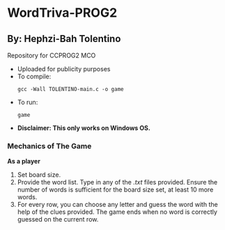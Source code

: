 # WordTriva-PROG2
## By: Hephzi-Bah Tolentino
Repository for CCPROG2 MCO
- Uploaded for publicity purposes
- To compile:
  ```
  gcc -Wall TOLENTINO-main.c -o game
  ```
- To run:
  ```
  game
  ```
- **Disclaimer: This only works on Windows OS.**

### Mechanics of The Game 
**As a player**
  1. Set board size.
  2. Provide the word list. Type in any of the *.txt* files provided. Ensure the number of words is sufficient for the board size set, at least 10 more words.
  3. For every row, you can choose any letter and guess the word with the help of the clues provided. The game ends when no word is correctly guessed on the current row.
